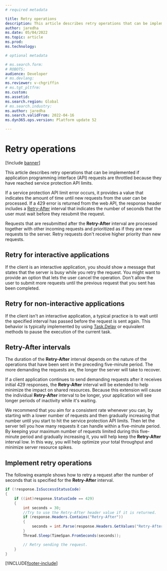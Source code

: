 ```yaml
---
# required metadata

title: Retry operations
description: This article describes retry operations that can be implemented if application programming interface (API) requests are throttled because they have reached service protection API limits.
author: jaredha
ms.date: 05/04/2022
ms.topic: article
ms.prod: 
ms.technology: 

# optional metadata

# ms.search.form: 
# ROBOTS: 
audience: Developer
# ms.devlang: 
ms.reviewer: v-chgriffin
# ms.tgt_pltfrm: 
ms.custom: 
ms.assetid: 
ms.search.region: Global
# ms.search.industry: 
ms.author: jaredha
ms.search.validFrom: 2022-04-16
ms.dyn365.ops.version: Platform update 52

---
```


# Retry operations

[!include [banner](../includes/banner.md)]

This article describes retry operations that can be implemented if application programming interface (API) requests are throttled because they have reached service protection API limits.

If a service protection API limit error occurs, it provides a value that indicates the amount of time until new requests from the user can be processed. If a 429 error is returned from the web API, the response header includes a [Retry-After](https://developer.mozilla.org/docs/Web/HTTP/Headers/Retry-After) interval that indicates the number of seconds that the user must wait before they resubmit the request.

Requests that are resubmitted after the **Retry-After** interval are processed together with other incoming requests and prioritized as if they are new requests to the server. Retry requests don't receive higher priority than new requests.

## Retry for interactive applications

If the client is an interactive application, you should show a message that states that the server is busy while you retry the request. You might want to provide an option that lets the user cancel the operation. Don't allow the user to submit more requests until the previous request that you sent has been completed.

## Retry for non-interactive applications

If the client isn't an interactive application, a typical practice is to wait until the specified interval has passed before the request is sent again. This behavior is typically implemented by using [Task.Delay](/dotnet/api/system.threading.tasks.task.delay) or equivalent methods to pause the execution of the current task.

## Retry-After intervals

The duration of the **Retry-After** interval depends on the nature of the operations that have been sent in the preceding five-minute period. The more demanding the requests are, the longer the server will take to recover.

If a client application continues to send demanding requests after it receives initial 429 responses, the **Retry-After** interval will be extended to help minimize the impact on shared resources. Because this extension will cause the individual **Retry-After** interval to be longer, your application will see longer periods of inactivity while it's waiting.

We recommend that you aim for a consistent rate whenever you can, by starting with a lower number of requests and then gradually increasing that number until you start to hit the service protection API limits. Then let the server tell you how many requests it can handle within a five-minute period. By keeping your maximum number of requests limited during this five-minute period and gradually increasing it, you will help keep the **Retry-After** interval low. In this way, you will help optimize your total throughput and minimize server resource spikes.

## Implement retry operations

The following example shows how to retry a request after the number of seconds that is specified for the **Retry-After** interval.

```C#
if (!response.IsSuccessStatusCode) 
{ 
    if ((int)response.StatusCode == 429) 
    { 
        int seconds = 30; 
        //Try to use the Retry-After header value if it is returned. 
        if (response.Headers.Contains("Retry-After")) 
        { 
            seconds = int.Parse(response.Headers.GetValues("Retry-After").FirstOrDefault()); 
        } 
        Thread.Sleep(TimeSpan.FromSeconds(seconds)); 

        // Retry sending the request.
    } 
} 
```

[!INCLUDE[footer-include](../../../includes/footer-banner.md)]
